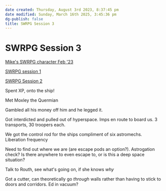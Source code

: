 ```yaml
---
date created: Thursday, August 3rd 2023, 8:37:45 pm
date modified: Sunday, March 16th 2025, 3:45:36 pm
dg-publish: false
title: SWRPG Session 3
---
```


# SWRPG Session 3

[Mike's SWRPG character Feb '23](Mike's%20SWRPG%20character%20Feb%20'23.md)

[SWRPG session 1](SWRPG%20session%201.md)

[SWRPG Session 2](SWRPG%20Session%202.md)

Spent XP, onto the ship!

Met Moxley the Quermian

Gambled all his money off him and he legged it. 

Got interdicted and pulled out of hyperspace. Imps en route to board us. 3 transports, 30 troopers each. 

We got the control rod for the ships compliment of six astromechs. Liberation frequency

Need to find out where we are (are escape pods an option?). Astrogation check? Is there anywhere to even escape to, or is this a deep space situation?

Talk to Routh, see what's going on, if she knows *why*

Got a cutter, can theoretically go *through* walls rather than having to stick to doors and corridors. Ed in vacuum? 
